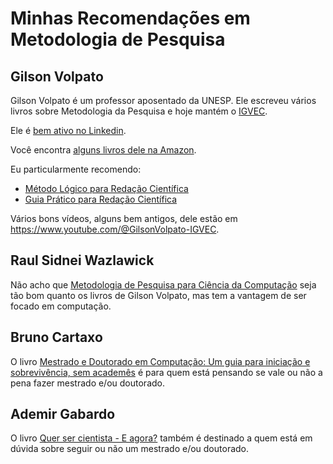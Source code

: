 # Minhas Recomendações em Metodologia de Pesquisa


## Gilson Volpato

Gilson Volpato é um professor aposentado da UNESP. Ele escreveu vários livros sobre Metodologia da Pesquisa e hoje mantém o [IGVEC](https://www.igvec.com/).

Ele é [bem ativo no Linkedin](https://www.linkedin.com/in/gilson-volpato-56a9a8114/).

Você encontra [alguns livros dele na Amazon](https://amzn.to/4imXIGx).

Eu particularmente recomendo:
- [Método Lógico para Redação Científica](https://amzn.to/3Rnmmf4)
- [Guia Prático para Redação Científica](https://amzn.to/4lAoUEx)

Vários bons vídeos, alguns bem antigos, dele estão em <https://www.youtube.com/@GilsonVolpato-IGVEC>.

## Raul Sidnei Wazlawick

Não acho que [Metodologia de Pesquisa para Ciência da Computação](https://amzn.to/3Y4tocs) seja tão bom quanto os livros de Gilson Volpato, mas tem a vantagem de ser focado em computação.

## Bruno Cartaxo

O livro [Mestrado e Doutorado em Computação: Um guia para iniciação e sobrevivência, sem academês](https://amzn.to/3YG1Da9) é para quem está pensando se vale ou não a pena fazer mestrado e/ou doutorado.

## Ademir Gabardo

O livro [Quer ser cientista - E agora?](https://amzn.to/3RqVg6Q) também é destinado a quem está em dúvida sobre seguir ou não um mestrado e/ou doutorado.

